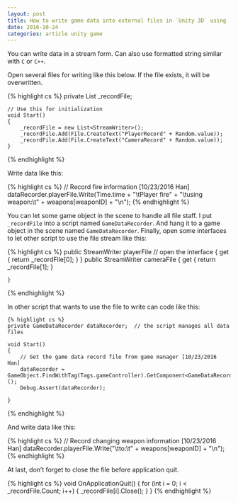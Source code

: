 ```yaml
---
layout: post
title: How to write game data into external files in `Unity 3D` using `C#`
date: 2016-10-24
categories: article unity game
---
```


<!--more-->
You can write data in a stream form. Can also use formatted string similar with `C` or `C++`.

Open several files for writing like this below. If the file exists, it will be overwritten.

{% highlight cs %}
    private List<StreamWriter> _recordFile;

    // Use this for initialization
    void Start()
    {
        _recordFile = new List<StreamWriter>();
        _recordFile.Add(File.CreateText("PlayerRecord" + Random.value));
        _recordFile.Add(File.CreateText("CameraRecord" + Random.value));
    }
{% endhighlight %}

Write data like this:

{% highlight cs %}
        // Record fire information [10/23/2016 Han]
        dataRecorder.playerFile.Write(Time.time + "\tPlayer fire" + "\tusing weapon:\t" + weapons[weaponID] + "\n");
{% endhighlight %}

You can let some game object in the scene to handle all file staff. I put `_recordFile` into a script named `GameDataRecorder`. And hang it to a game object in the scene named `GameDataRecorder`. Finally, open some interfaces to let other script to use the file stream like this:

{% highlight cs %}
    public StreamWriter playerFile      // open the interface
    {
        get
        {
            return _recordFile[0];
        }
    }
    public StreamWriter cameraFile
    {
        get
        {
            return _recordFile[1];
        }

    }
{% endhighlight %}

In other script that wants to use the file to write can code like this:

	{% highlight cs %}
    private GameDataRecorder dataRecorder;  // the script manages all data files

    void Start()
    {
        // Get the game data record file from game manager [10/23/2016 Han]
        dataRecorder = GameObject.FindWithTag(Tags.gameController).GetComponent<GameDataRecorder>();
        Debug.Assert(dataRecorder);

    }
{% endhighlight %}

And write data like this:

{% highlight cs %}
        // Record changing weapon information [10/23/2016 Han]
        dataRecorder.playerFile.Write("\tto:\t" + weapons[weaponID] + "\n");
{% endhighlight %}

At last, don’t forget to close the file before application quit.

{% highlight cs %}
    void OnApplicationQuit()
    {
        for (int i = 0; i < _recordFile.Count; i++)
        {
            _recordFile[i].Close();
        }
    }
{% endhighlight %}


<script>
  (function(i,s,o,g,r,a,m){i['GoogleAnalyticsObject']=r;i[r]=i[r]||function(){
  (i[r].q=i[r].q||[]).push(arguments)},i[r].l=1*new Date();a=s.createElement(o),
  m=s.getElementsByTagName(o)[0];a.async=1;a.src=g;m.parentNode.insertBefore(a,m)
  })(window,document,'script','https://www.google-analytics.com/analytics.js','ga');

  ga('create', 'UA-85986843-1', 'auto');
  ga('send', 'pageview');

</script>